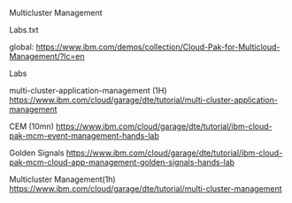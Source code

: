 Multicluster Management

Labs.txt

global:
https://www.ibm.com/demos/collection/Cloud-Pak-for-Multicloud-Management/?lc=en

Labs

multi-cluster-application-management (1H)
https://www.ibm.com/cloud/garage/dte/tutorial/multi-cluster-application-management


CEM (10mn)
https://www.ibm.com/cloud/garage/dte/tutorial/ibm-cloud-pak-mcm-event-management-hands-lab

Golden Signals
https://www.ibm.com/cloud/garage/dte/tutorial/ibm-cloud-pak-mcm-cloud-app-management-golden-signals-hands-lab

Multicluster Management(1h)
https://www.ibm.com/cloud/garage/dte/tutorial/multi-cluster-management